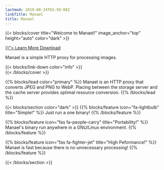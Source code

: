 ```yaml
---
lastmod: 2019-08-24T03:50:08Z
linkTitle: Manael
title: Manael
---
```


{{< blocks/cover title="Welcome to Manael!" image_anchor="top" height="auto" color="dark" >}}
<div class="mx-auto">
	<a class="btn btn-lg btn-primary mr-3 mb-4" href="{{< relref "/docs" >}}">
		Learn More <i class="fas fa-arrow-alt-circle-right ml-2"></i>
	</a>
	<a class="btn btn-lg btn-secondary mr-3 mb-4" href="https://github.com/manaelproxy/manael/releases/latest">
		Download <i class="fab fa-github ml-2 "></i>
	</a>
	<p class="lead mt-5">Manael is a simple HTTP proxy for processing images.</p>
	<div class="mx-auto mt-5">
		{{< blocks/link-down color="info" >}}
	</div>
</div>
{{< /blocks/cover >}}


{{% blocks/lead color="primary" %}}
Manael is an HTTP proxy that converts JPEG and PNG to WebP. Placing between the storage server and the cache server provides optimal resource conversion.
{{% /blocks/lead %}}

{{< blocks/section color="dark" >}}
{{% blocks/feature icon="fa-lightbulb" title="Simple!" %}}
Just run a one binary!
{{% /blocks/feature %}}


{{% blocks/feature icon="fas fa-people-carry" title="Portability!" %}}
Manael's binary run anywhere in a GNU/Linux environment.
{{% /blocks/feature %}}


{{% blocks/feature icon="fas fa-fighter-jet" title="High Peformance!" %}}
Manael is fast because there is no unnecessary processing!
{{% /blocks/feature %}}


{{< /blocks/section >}}
